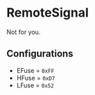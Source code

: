 # RemoteSignal

Not for you.

## Configurations

- EFuse = `0xFF`
- HFuse = `0xD7`
- LFuse = `0x52`
